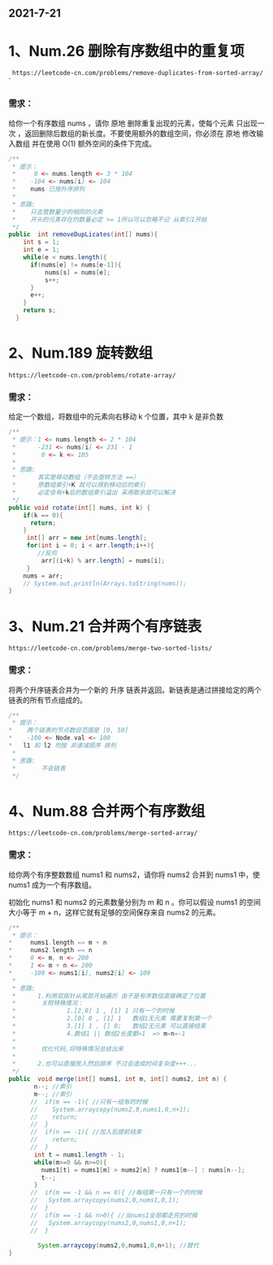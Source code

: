 ## 2021-7-21
# 1、Num.26 删除有序数组中的重复项 
 ` https://leetcode-cn.com/problems/remove-duplicates-from-sorted-array/`
 `
 
### 需求：
给你一个有序数组 nums ，请你 原地 删除重复出现的元素，使每个元素 只出现一次 ，返回删除后数组的新长度。不要使用额外的数组空间，你必须在 原地 修改输入数组 并在使用 O(1) 额外空间的条件下完成。
```java
/**
 * 提示：
 *     0 <= nums.length <= 3 * 104
 *    -104 <= nums[i] <= 104 
 *    nums 已按升序排列
 * 
 * 思路:
 *    只去管数量少的相同的元素
 *    开头的元素存在的数量必定 >= 1所以可以忽略不记 从索引1开始
 */
public  int removeDupLicates(int[] nums){
    int s = 1; 
    int e = 1; 
    while(e < nums.length){
      if(nums[e] != nums[e-1]){
          nums[s] = nums[e];
          s++;
      }
      e++;
    }
    return s;
  } 
``` 
                                

# 2、Num.189 旋转数组 
`https://leetcode-cn.com/problems/rotate-array/`
### 需求：
给定一个数组，将数组中的元素向右移动 k 个位置，其中 k 是非负数

```java
/**
 * 提示：1 <= nums.length <= 2 * 104
 *      -231 <= nums[i] <= 231 - 1
 *       0 <= k <= 105
 * 
 * 思路:
 *      其实是移动数组（不会旋转方法 ==）
 *      原数组索引+K 就可以得到移动后的索引
 *      必定会有+k后的数组索引溢出 采用取余就可以解决
 */
public void rotate(int[] nums, int k) {
    if(k == 0){
      return;
    }
     int[] arr = new int[nums.length];
     for(int i = 0; i < arr.length;i++){
        //反向
         arr[(i+k) % arr.length] = nums[i];
     }
    nums = arr;
    // System.out.println(Arrays.toString(nums));
}
```

# 3、Num.21 合并两个有序链表
`https://leetcode-cn.com/problems/merge-two-sorted-lists/`
### 需求：
将两个升序链表合并为一个新的 升序 链表并返回。新链表是通过拼接给定的两个链表的所有节点组成的。

```java
/**
 * 提示：
*    两个链表的节点数目范围是 [0, 50]
*    -100 <= Node.val <= 100
*   l1 和 l2 均按 非递减顺序 排列
 * 
 * 思路:
 *       不会链表
 */


```



# 4、Num.88 合并两个有序数组
`https://leetcode-cn.com/problems/merge-sorted-array/`
### 需求：
给你两个有序整数数组 nums1 和 nums2，请你将 nums2 合并到 nums1 中，使 nums1 成为一个有序数组。

初始化 nums1 和 nums2 的元素数量分别为 m 和 n 。你可以假设 nums1 的空间大小等于 m + n，这样它就有足够的空间保存来自 nums2 的元素。


```java
/**
 * 提示：
*     nums1.length == m + n
*     nums2.length == n
*     0 <= m, n <= 200
*     1 <= m + n <= 200
*     -109 <= nums1[i], nums2[i] <= 109
 * 
 * 思路:
 *      1.利用双指针从尾部开始遍历 由于是有序数组直接确定了位置
 *       关照特殊情况：
 *              1.[2,0] 1 , [1] 1 只有一个的时候
 *              2.[0] 0 , [1] 1   数组1无元素 需要复制第一个
 *              3.[1] 1 , [] 0;   数组2无元素 可以直接结束
 *              4.数组1 || 数组2长度都>1  => m=n=-1
 * 
 *       优化代码,将特殊情况总结出来
 * 
 *      2.也可以直接放入然后排序 不过会造成时间复杂度+++...
 */
public  void merge(int[] nums1, int m, int[] nums2, int n) {
       n--; //索引
       m--; //索引
      //  if(m == -1){ //只有一组有的时候
      //    System.arraycopy(nums2,0,nums1,0,n+1);
      //    return;
      //  }
      //  if(n == -1){ //加入后提前结束
      //    return;
      //  }
       int t = nums1.length - 1;
       while(m>=0 && n>=0){
         nums1[t] = nums1[m] > nums2[n] ? nums1[m--] : nums[n--];
         t--;
       }
      //  if(m == -1 && n == 0){ //每组第一只有一个的时候 
      //   System.arraycopy(nums2,0,nums1,0,1);
      //  }
      //  if(m == -1 && n>0){ //当nums1全部都走完的时候
      //   System.arraycopy(nums2,0,nums1,0,n+1);
      //  }
        
        System.arraycopy(nums2,0,nums1,0,n+1); //替代
}
```